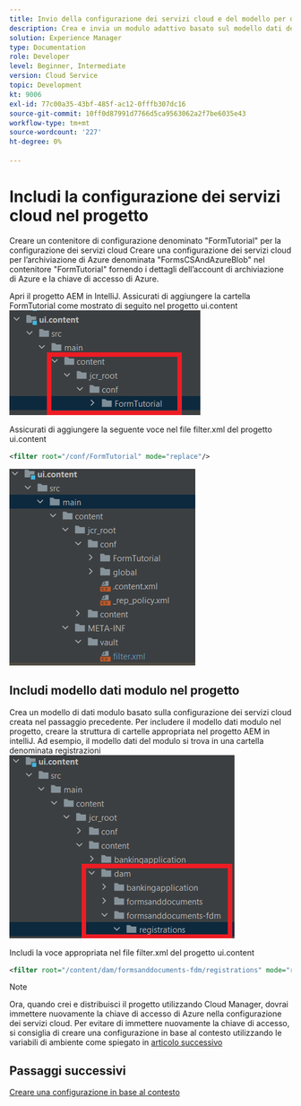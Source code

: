 ```yaml
---
title: Invio della configurazione dei servizi cloud e del modello per dati modulo all’istanza cloud
description: Crea e invia un modulo adattivo basato sul modello dati del modulo di archiviazione Azure all’istanza cloud.
solution: Experience Manager
type: Documentation
role: Developer
level: Beginner, Intermediate
version: Cloud Service
topic: Development
kt: 9006
exl-id: 77c00a35-43bf-485f-ac12-0fffb307dc16
source-git-commit: 10ff0d87991d7766d5ca9563062a2f7be6035e43
workflow-type: tm+mt
source-wordcount: '227'
ht-degree: 0%

---
```


# Includi la configurazione dei servizi cloud nel progetto

Creare un contenitore di configurazione denominato &quot;FormTutorial&quot; per la configurazione dei servizi cloud Creare una configurazione dei servizi cloud per l’archiviazione di Azure denominata &quot;FormsCSAndAzureBlob&quot; nel contenitore &quot;FormTutorial&quot; fornendo i dettagli dell’account di archiviazione di Azure e la chiave di accesso di Azure.

Apri il progetto AEM in IntelliJ. Assicurati di aggiungere la cartella FormTutorial come mostrato di seguito nel progetto ui.content
![cloud-services-configuration](assets/cloud-services-configuration.png)

Assicurati di aggiungere la seguente voce nel file filter.xml del progetto ui.content

```xml
<filter root="/conf/FormTutorial" mode="replace"/>
```

![filter-xml](assets/ui-content-filter.png)

## Includi modello dati modulo nel progetto

Crea un modello di dati modulo basato sulla configurazione dei servizi cloud creata nel passaggio precedente. Per includere il modello dati modulo nel progetto, creare la struttura di cartelle appropriata nel progetto AEM in intelliJ. Ad esempio, il modello dati del modulo si trova in una cartella denominata registrazioni
![fdm-content](assets/ui-content-fdm.png)

Includi la voce appropriata nel file filter.xml del progetto ui.content

```xml
<filter root="/content/dam/formsanddocuments-fdm/registrations" mode="replace"/>
```


>[!NOTE]
>
>Ora, quando crei e distribuisci il progetto utilizzando Cloud Manager, dovrai immettere nuovamente la chiave di accesso di Azure nella configurazione dei servizi cloud. Per evitare di immettere nuovamente la chiave di accesso, si consiglia di creare una configurazione in base al contesto utilizzando le variabili di ambiente come spiegato in [articolo successivo](./context-aware-fdm.md)

## Passaggi successivi

[Creare una configurazione in base al contesto](./context-aware-fdm.md)
